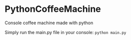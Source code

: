 # PythonCoffeeMachine
Console coffee machine made with python

Simply run the main.py file in your console:
``
python main.py
``
